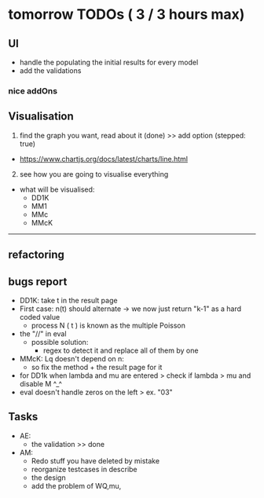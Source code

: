 # tomorrow TODOs (  3 / 3 hours max)

## UI
- handle the populating the initial results for every model
- add the validations

### nice addOns


## Visualisation
1. find the graph you want, read about it (done) >> add option (stepped: true)

  - https://www.chartjs.org/docs/latest/charts/line.html 
2. see how you are going to visualise everything
  - what will be visualised:
    - DD1K
    - MM1
    - MMc
    - MMcK
---------
## refactoring 



## bugs report
- DD1K: take t in the result page
- First case: n(t) should alternate -> we now just return "k-1" as a hard coded value
    - process N ( t ) is known as the multiple Poisson
- the "//" in eval
    - possible solution:
        - regex to detect it and replace all of them by one
- MMcK: Lq doesn't depend on n:
    - so fix the method + the result page for it 
- for DD1k when lambda and mu are entered > check if lambda > mu and disable M ^_^
- eval doesn't handle zeros on the left > ex. "03" 
## Tasks
- AE:
    - the validation >> done
- AM:
    - Redo stuff you have deleted by mistake
    - reorganize testcases in describe
    - the design
    - add the problem of WQ,mu,
